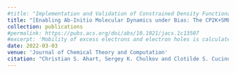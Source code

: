 ```yaml
---
#title: "Implementation and Validation of Constrained Density Functional Theory Forces in the CP2K Package"
title: "[Enabling Ab-Initio Molecular Dynamics under Bias: The CP2K+SMEAGOL Interface for Integrating Density Functional Theory and Non-Equilibrium Green Functions.](https://doi.org/10.48550/arXiv.2406.11494)"
collection: publications
#permalink: https://pubs.acs.org/doi/abs/10.1021/jacs.1c13507
#excerpt: 'Mobility of excess electrons and electron holes is calculated in bulk hematite.'
date: 2022-03-03
venue: 'Journal of Chemical Theory and Computation'
citation: "Christian S. Ahart, Sergey K. Chulkov and Clotilde S. Cucinotta. Enabling Ab-Initio Molecular Dynamics under Bias: The CP2K+SMEAGOL Interface for Integrating Density Functional Theory and Non-Equilibrium Green Functions. J. Chem. Theory Comput. 2024 (under review)."
---
```


